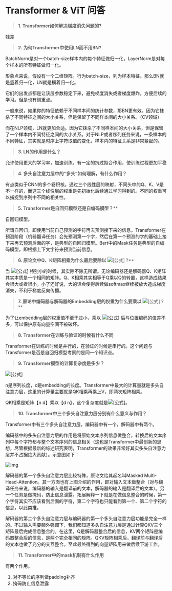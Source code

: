 # Transformer & ViT 问答

> **1. Transformer如何解决梯度消失问题的?**

残差



> **2. 为何Transformer中使用LN而不用BN?**

BatchNorm是对一个batch-size样本内的每个特征做归一化，LayerNorm是对每个样本的所有特征做归一化。

形象点来说，假设有一个二维矩阵。行为batch-size，列为样本特征。那么BN就是竖着归一化，LN就是横着归一化。

它们的出发点都是让该层参数稳定下来，避免梯度消失或者梯度爆炸，方便后续的学习。但是也有侧重点。

一般来说，如果你的特征依赖于不同样本间的统计参数，那BN更有效。因为它抹杀了不同特征之间的大小关系，但是保留了不同样本间的大小关系。（CV领域）

而在NLP领域，LN就更加合适。因为它抹杀了不同样本间的大小关系，但是保留了一个样本内不同特征之间的大小关系。对于NLP或者序列任务来说，一条样本的不同特征，其实就是时序上字符取值的变化，样本内的特征关系是非常紧密的。



> **3. LN的作用是什么？**

允许使用更大的学习率，加速训练。有一定的抗过拟合作用，使训练过程更加平稳



> **4. 多头自注意力层中的“多头”如何理解，有什么作用？**

有点类似于CNN的多个卷积核。通过三个线性层的映射，不同头中的Q、K、V是不一样的，而这三个线性层的权重是先初始化后续通过学习得到的。不同的权重可以捕捉到序列中不同的相关性。



> **5. Transformer是自回归模型还是自编码模型？****

自回归模型。

所谓自回归，即使用当前自己预测的字符再去预测接下来的信息。Transformer在预测阶段（机器翻译任务）会先预测第一个字，然后在第一个预测的字的基础上接下来再去预测后面的字，是典型的自回归模型。Bert中的Mask任务是典型的自编码模型，即根据上下文字符来预测当前信息。



> **6. 原论文中Q、K矩阵相乘为什么最后要除以** ![[公式]](https://www.zhihu.com/equation?tex=%5Csqrt%7Bd_%7Bk%7D%7D) ?**

当 ![[公式]](https://www.zhihu.com/equation?tex=%5Csqrt%7Bd_%7Bk%7D%7D) 特别小的时候，其实除不除无所谓。无论编码器还是解码器Q、K矩阵其实本质是一个相同的矩阵。Q、K相乘其实相等于Q乘以Q的转置，这样造成结果会很大或者很小。小了还好说，大的话会使得后续做softmax继续被放大造成梯度消失，不利于梯度反向传播。



> **7. 原论中编码器与解码器的Embedding层的权重为什么要乘以** ![[公式]](https://www.zhihu.com/equation?tex=%5Csqrt%7Bd_%7Bmodel%7D%7D) ?**

为了让embedding层的权重值不至于过小，乘以 ![[公式]](https://www.zhihu.com/equation?tex=%5Csqrt%7Bd_%7Bmodel%7D%7D) 后与位置编码的值差不多，可以保护原有向量空间不被破坏。



> **8. Transformer在训练与验证的时候有什么不同**

Transformer在训练的时候是并行的，在验证的时候是串行的。这个问题与Transformer是否是自回归模型考察的是同一个知识点。



> **9. Transformer模型的计算复杂度是多少？**

![[公式]](https://www.zhihu.com/equation?tex=n%5E%7B2%7Dd)

n是序列长度，d是embedding的长度。Transformer中最大的计算量就是多头自注意力层，这里的计算量主要就是QK相乘再乘上V，即两次矩阵相乘。

QK相乘是矩阵【n d】乘以【d n】，这个复杂度就是![[公式]](https://www.zhihu.com/equation?tex=n%5E%7B2%7Dd)。



> **10. Transformer中三个多头自注意力层分别有什么意义与作用？**

Transformer中有三个多头自注意力层，编码器中有一个，解码器中有两个。

编码器中的多头自注意力层的作用是将原始文本序列信息做整合，转换后的文本序列中每个字符都与整个文本序列的信息相关（这也是Transformer中最创新的思想，尽管根据最新的综述研究表明，Transformer的效果非常好其实多头自注意力层并不占据绝大贡献）。示意图如下：

![img](https://pic2.zhimg.com/80/v2-8ddd4b3024ea6acfc3d8ceea8ff76c85_720w.jpg)

解码器的第一个多头自注意力层比较特殊，原论文给其起名叫Masked Multi-Head-Attention。其一方面也有上图介绍的作用，即对输入文本做整合（对与翻译任务来说，编码器的输入是翻译前的文本，解码器的输入是翻译后的文本）。另一个任务是做掩码，防止信息泄露。拓展解释一下就是在做信息整合的时候，第一个字符其实不应该看到后面的字符，第二个字符也只能看到第一个、第二个字符的信息，以此类推。

解码器的第二个多头自注意力层与编码器的第一个多头自注意力层功能是完全一样的。不过输入需要额外强调下，我们都知道多头自注意力层是通过计算QKV三个矩阵最后完成信息整合的。在这里，Q是解码器整合后的信息，KV两个矩阵是编码器整合后的信息，是两个完全相同的矩阵。QKV矩阵相乘后，翻译前与翻译后的文本也做了充分的交互整合。至此最终得到的向量矩阵用来做后续下游工作。





> **11. Transformer中的mask机制有什么作用**

有两个作用。

1. 对不等长的序列做padding补齐
2. 掩码防止信息泄露